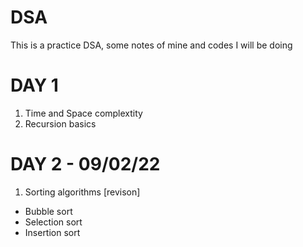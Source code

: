 # DSA
This is a practice DSA, some notes of mine and codes I will be doing

# DAY 1 
1. Time and Space complextity 
2. Recursion basics 

# DAY 2 - 09/02/22
1. Sorting algorithms  [revison]
  - Bubble sort 
  - Selection sort 
  - Insertion sort